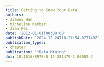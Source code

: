 ```yaml
---
title: Getting to Know Your Data
authors:
- Jiawei Han
- Micheline Kamber
- Jian Pei
date: '2012-01-01T00:00:00'
publishDate: '2024-12-24T10:27:54.077749Z'
publication_types:
- chapter
publication: '*Data Mining*'
doi: 10.1016/B978-0-12-381479-1.00002-2
---
```

